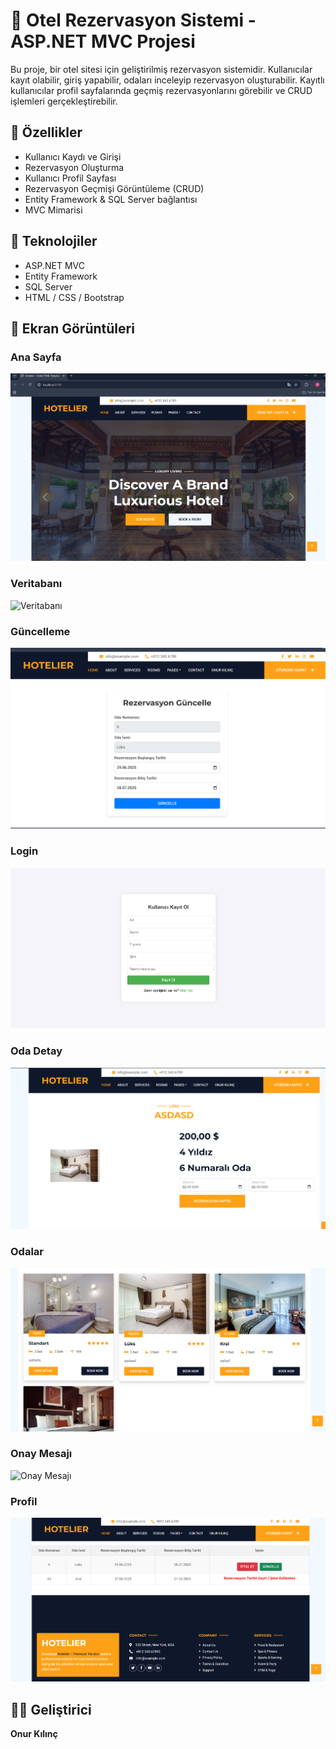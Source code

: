 ﻿# 🏨 Otel Rezervasyon Sistemi - ASP.NET MVC Projesi

Bu proje, bir otel sitesi için geliştirilmiş rezervasyon sistemidir. Kullanıcılar kayıt olabilir, giriş yapabilir, odaları inceleyip rezervasyon oluşturabilir. Kayıtlı kullanıcılar profil sayfalarında geçmiş rezervasyonlarını görebilir ve CRUD işlemleri gerçekleştirebilir.

## 🚀 Özellikler

- Kullanıcı Kaydı ve Girişi
- Rezervasyon Oluşturma
- Kullanıcı Profil Sayfası
- Rezervasyon Geçmişi Görüntüleme (CRUD)
- Entity Framework & SQL Server bağlantısı
- MVC Mimarisi

## 🧰 Teknolojiler

- ASP.NET MVC
- Entity Framework
- SQL Server
- HTML / CSS / Bootstrap


## 📸 Ekran Görüntüleri

### Ana Sayfa
![Ana Sayfa](./assets/anasayfa.png)

### Veritabanı
![Veritabanı](./assets/veritabanı.png)

### Güncelleme
![Güncelleme](./assets/güncelleme.png)

### Login
![Login](./assets/login.png)

### Oda Detay
![Oda Detay](./assets/oda_detay.png)

### Odalar
![Odalar](./assets/odalar.png)

### Onay Mesajı
![Onay Mesajı](./assets/onay_mesaji.png)

### Profil
![Profil](./assets/profil.png)


## 🧑‍💻 Geliştirici

**Onur Kılınç**
